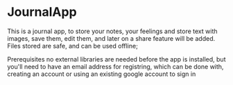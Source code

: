 # JournalApp

This is a journal app, to store your notes, your feelings and store text with images, save them, edit them, and later on a share feature will be added. Files stored are safe, and can be used offline;

Prerequisites
no external libraries are needed before the app is installed, but you'll need to have an email address for registring, which can be done with, creating an account or using an existing google account to sign in

